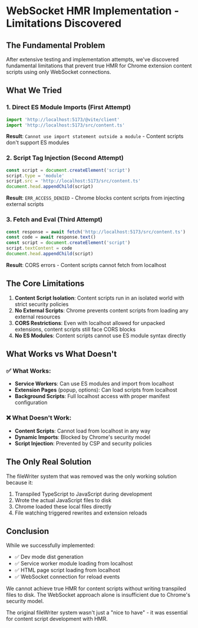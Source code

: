 # WebSocket HMR Implementation - Limitations Discovered

## The Fundamental Problem

After extensive testing and implementation attempts, we've discovered
fundamental limitations that prevent true HMR for Chrome extension content
scripts using only WebSocket connections.

## What We Tried

### 1. Direct ES Module Imports (First Attempt)

```javascript
import 'http://localhost:5173/@vite/client'
import 'http://localhost:5173/src/content.ts'
```

**Result**: `Cannot use import statement outside a module` - Content scripts
don't support ES modules

### 2. Script Tag Injection (Second Attempt)

```javascript
const script = document.createElement('script')
script.type = 'module'
script.src = 'http://localhost:5173/src/content.ts'
document.head.appendChild(script)
```

**Result**: `ERR_ACCESS_DENIED` - Chrome blocks content scripts from injecting
external scripts

### 3. Fetch and Eval (Third Attempt)

```javascript
const response = await fetch('http://localhost:5173/src/content.ts')
const code = await response.text()
const script = document.createElement('script')
script.textContent = code
document.head.appendChild(script)
```

**Result**: CORS errors - Content scripts cannot fetch from localhost

## The Core Limitations

1. **Content Script Isolation**: Content scripts run in an isolated world with
   strict security policies
2. **No External Scripts**: Chrome prevents content scripts from loading any
   external resources
3. **CORS Restrictions**: Even with localhost allowed for unpacked extensions,
   content scripts still face CORS blocks
4. **No ES Modules**: Content scripts cannot use ES module syntax directly

## What Works vs What Doesn't

### ✅ What Works:

- **Service Workers**: Can use ES modules and import from localhost
- **Extension Pages** (popup, options): Can load scripts from localhost
- **Background Scripts**: Full localhost access with proper manifest
  configuration

### ❌ What Doesn't Work:

- **Content Scripts**: Cannot load from localhost in any way
- **Dynamic Imports**: Blocked by Chrome's security model
- **Script Injection**: Prevented by CSP and security policies

## The Only Real Solution

The fileWriter system that was removed was the only working solution because it:

1. Transpiled TypeScript to JavaScript during development
2. Wrote the actual JavaScript files to disk
3. Chrome loaded these local files directly
4. File watching triggered rewrites and extension reloads

## Conclusion

While we successfully implemented:

- ✅ Dev mode dist generation
- ✅ Service worker module loading from localhost
- ✅ HTML page script loading from localhost
- ✅ WebSocket connection for reload events

We cannot achieve true HMR for content scripts without writing transpiled files
to disk. The WebSocket approach alone is insufficient due to Chrome's security
model.

The original fileWriter system wasn't just a "nice to have" - it was essential
for content script development with HMR.
